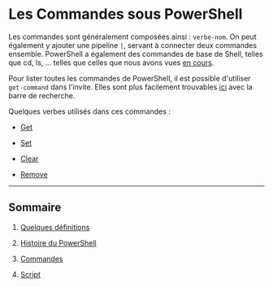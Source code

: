 # Les Commandes sous PowerShell

Les commandes sont généralement composées ainsi : `verbe-nom`. On peut également y ajouter une pipeline `|`, servant à connecter deux commandes ensemble. PowerShell a également des commandes de base de Shell, telles que cd, ls, ... telles que celles que nous avons vues [en cours](https://github.com/kevinniel/resources/blob/master/Cours/linux/commandes_generiques.md).

Pour lister toutes les commandes de PowerShell, il est possible d'utiliser `get-command` dans l'invite. Elles sont plus facilement trouvables [ici](https://docs.microsoft.com/en-us/powershell/module/microsoft.powershell.utility/?view=powershell-7.1) avec la barre de recherche.

Quelques verbes utilisés dans ces commandes :

- [Get](https://github.com/aletrou/Cours-Linux/blob/main/cmdlet/get.md)

- [Set](https://github.com/aletrou/Cours-Linux/blob/main/cmdlet/set.md)

- [Clear](https://github.com/aletrou/Cours-Linux/blob/main/cmdlet/clear.md)

- [Remove](https://github.com/aletrou/Cours-Linux/blob/main/cmdlet/remove.md)

---------------------------------------------------------------------------

## Sommaire

1. [Quelques définitions](https://github.com/aletrou/Cours-Linux/blob/main/d%C3%A9finitions.md)

2. [Histoire du PowerShell](https://github.com/aletrou/Cours-Linux/blob/main/histoire.md)

3. [Commandes](https://github.com/aletrou/Cours-Linux/blob/main/commandes.md)

4. [Script](https://github.com/aletrou/Cours-Linux/blob/main/script.md)
